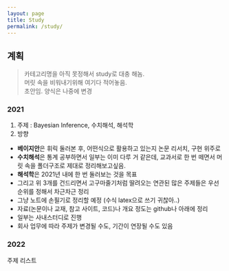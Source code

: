 ```yaml
---
layout: page
title: Study
permalink: /study/
---
```

  

  
## 계획 
> 카테고리명을 아직 못정해서 study로 대충 해놈.   
> 머릿 속을 비워내기위해 여기다 적어놓음.  
> 초안임. 양식은 나중에 변경
  
   
### 2021
  
1. 주제 : Bayesian Inference, 수치해석, 해석학
2. 방향 
- **베이지안**은 휘릭 둘러본 후, 어떤식으로 활용하고 있는지 논문 리서치, 구현 위주로
- **수치해석**은 통계 공부하면서 일부는 이미 다루 거 같은데, 교과서로 한 번 떼면서 머릿 속을 폴더구조로 제대로 정리해보고싶음. 
- **해석학**은 2021년 내에 한 번 둘러보는 것을 목표
- 그리고 위 3개를 건드리면서 고구마줄기처럼 딸려오는 연관된 많은 주제들은 우선순위를 정해서 차근차근
정리
- 그냥 노트에 손필기로 정리할 예정 (수식 latex으로 쓰기 귀찮아..)
- 자료(논문이나 교재, 참고 사이트, 코드)나 개요 정도는 github나 아래에 정리
- 일부는 사내스터디로 진행
- 회사 업무에 따라 주제가 변경될 수도, 기간이 연장될 수도 있음




  
### 2022
주제 리스트
